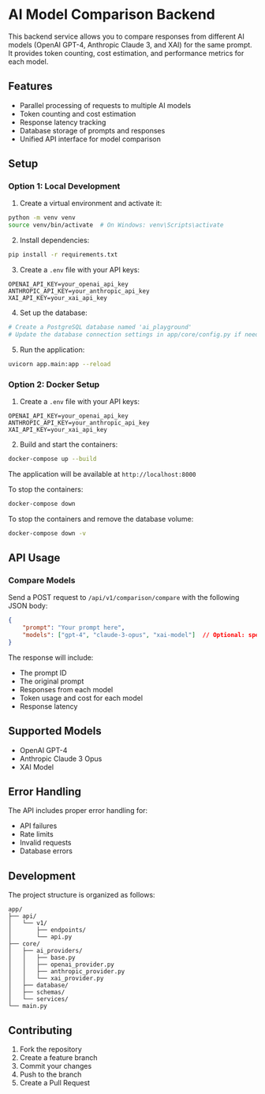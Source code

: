# AI Model Comparison Backend

This backend service allows you to compare responses from different AI models (OpenAI GPT-4, Anthropic Claude 3, and XAI) for the same prompt. It provides token counting, cost estimation, and performance metrics for each model.

## Features

- Parallel processing of requests to multiple AI models
- Token counting and cost estimation
- Response latency tracking
- Database storage of prompts and responses
- Unified API interface for model comparison

## Setup

### Option 1: Local Development

1. Create a virtual environment and activate it:
```bash
python -m venv venv
source venv/bin/activate  # On Windows: venv\Scripts\activate
```

2. Install dependencies:
```bash
pip install -r requirements.txt
```

3. Create a `.env` file with your API keys:
```
OPENAI_API_KEY=your_openai_api_key
ANTHROPIC_API_KEY=your_anthropic_api_key
XAI_API_KEY=your_xai_api_key
```

4. Set up the database:
```bash
# Create a PostgreSQL database named 'ai_playground'
# Update the database connection settings in app/core/config.py if needed
```

5. Run the application:
```bash
uvicorn app.main:app --reload
```

### Option 2: Docker Setup

1. Create a `.env` file with your API keys:
```
OPENAI_API_KEY=your_openai_api_key
ANTHROPIC_API_KEY=your_anthropic_api_key
XAI_API_KEY=your_xai_api_key
```

2. Build and start the containers:
```bash
docker-compose up --build
```

The application will be available at `http://localhost:8000`

To stop the containers:
```bash
docker-compose down
```

To stop the containers and remove the database volume:
```bash
docker-compose down -v
```

## API Usage

### Compare Models

Send a POST request to `/api/v1/comparison/compare` with the following JSON body:

```json
{
    "prompt": "Your prompt here",
    "models": ["gpt-4", "claude-3-opus", "xai-model"]  // Optional: specify which models to use
}
```

The response will include:
- The prompt ID
- The original prompt
- Responses from each model
- Token usage and cost for each model
- Response latency

## Supported Models

- OpenAI GPT-4
- Anthropic Claude 3 Opus
- XAI Model

## Error Handling

The API includes proper error handling for:
- API failures
- Rate limits
- Invalid requests
- Database errors

## Development

The project structure is organized as follows:

```
app/
├── api/
│   └── v1/
│       ├── endpoints/
│       └── api.py
├── core/
│   ├── ai_providers/
│   │   ├── base.py
│   │   ├── openai_provider.py
│   │   ├── anthropic_provider.py
│   │   └── xai_provider.py
│   ├── database/
│   ├── schemas/
│   └── services/
└── main.py
```

## Contributing

1. Fork the repository
2. Create a feature branch
3. Commit your changes
4. Push to the branch
5. Create a Pull Request 